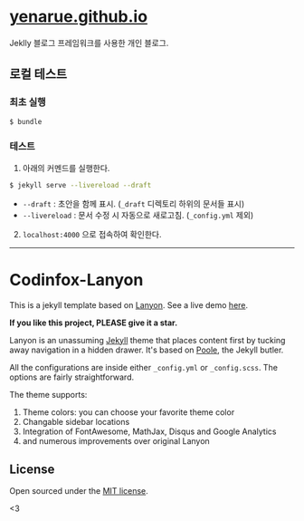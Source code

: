 # [yenarue.github.io](https://yenarue.github.io)

Jeklly 블로그 프레임워크를 사용한 개인 블로그.

## 로컬 테스트
### 최초 실행
```bash
$ bundle
```

### 테스트
1. 아래의 커멘드를 실행한다.
```bash
$ jekyll serve --livereload --draft
```

* `--draft` : 초안을 함께 표시. (`_draft` 디렉토리 하위의 문서들 표시)
* `--livereload` : 문서 수정 시 자동으로 새로고침. (`_config.yml` 제외)

2. `localhost:4000` 으로 접속하여 확인한다.

------
# Codinfox-Lanyon

This is a jekyll template based on [Lanyon](https://github.com/poole/lanyon). See a live demo [here](http://codinfox.github.io).

**If you like this project, PLEASE give it a star.**

Lanyon is an unassuming [Jekyll](http://jekyllrb.com) theme that places content first by tucking away navigation in a hidden drawer. It's based on [Poole](http://getpoole.com), the Jekyll butler.

All the configurations are inside either `_config.yml` or `_config.scss`. The options are fairly straightforward. 

The theme supports: 

1. Theme colors: you can choose your favorite theme color
2. Changable sidebar locations
3. Integration of FontAwesome, MathJax, Disqus and Google Analytics
4. and numerous improvements over original Lanyon


## License

Open sourced under the [MIT license](LICENSE.md).

<3
